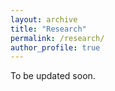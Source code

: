 ```yaml
---
layout: archive
title: "Research"
permalink: /research/
author_profile: true
---
```


To be updated soon.
